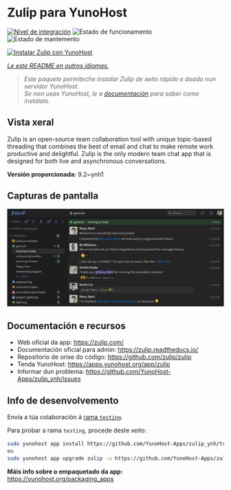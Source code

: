 <!--
NOTA: Este README foi creado automáticamente por <https://github.com/YunoHost/apps/tree/master/tools/readme_generator>
NON debe editarse manualmente.
-->

# Zulip para YunoHost

[![Nivel de integración](https://dash.yunohost.org/integration/zulip.svg)](https://ci-apps.yunohost.org/ci/apps/zulip/) ![Estado de funcionamento](https://ci-apps.yunohost.org/ci/badges/zulip.status.svg) ![Estado de mantemento](https://ci-apps.yunohost.org/ci/badges/zulip.maintain.svg)

[![Instalar Zulip con YunoHost](https://install-app.yunohost.org/install-with-yunohost.svg)](https://install-app.yunohost.org/?app=zulip)

*[Le este README en outros idiomas.](./ALL_README.md)*

> *Este paquete permíteche instalar Zulip de xeito rápido e doado nun servidor YunoHost.*  
> *Se non usas YunoHost, le a [documentación](https://yunohost.org/install) para saber como instalalo.*

## Vista xeral

Zulip is an open-source team collaboration tool with unique topic-based threading that combines the best of email and chat to make remote work productive and delightful. Zulip is the only modern team chat app that is designed for both live and asynchronous conversations.

**Versión proporcionada:** 9.2~ynh1

## Capturas de pantalla

![Captura de pantalla de Zulip](./doc/screenshots/screenshot.webp)

## Documentación e recursos

- Web oficial da app: <https://zulip.com/>
- Documentación oficial para admin: <https://zulip.readthedocs.io/>
- Repositorio de orixe do código: <https://github.com/zulip/zulip>
- Tenda YunoHost: <https://apps.yunohost.org/app/zulip>
- Informar dun problema: <https://github.com/YunoHost-Apps/zulip_ynh/issues>

## Info de desenvolvemento

Envía a túa colaboración á [rama `testing`](https://github.com/YunoHost-Apps/zulip_ynh/tree/testing).

Para probar a rama `testing`, procede deste xeito:

```bash
sudo yunohost app install https://github.com/YunoHost-Apps/zulip_ynh/tree/testing --debug
ou
sudo yunohost app upgrade zulip -u https://github.com/YunoHost-Apps/zulip_ynh/tree/testing --debug
```

**Máis info sobre o empaquetado da app:** <https://yunohost.org/packaging_apps>

